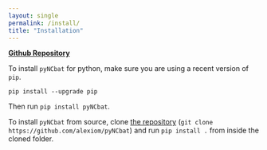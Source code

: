 ```yaml
---
layout: single
permalink: /install/
title: "Installation"
---
```


<a href="https://github.com/alexiom/pyNCbat/"><i class="fa-brands fa-github" style="color:gray;font-size=$type-size-3"></i><strong>Github Repository</strong></a>

To install ```pyNCbat``` for python, make sure you are using a recent version of ```pip```. 

```pip install --upgrade pip```

Then run ```pip install pyNCbat```.

To install ```pyNCbat``` from source, clone [the repository](https://github.com/alexiom/pyNCbat) (```git clone https://github.com/alexiom/pyNCbat```) and run ```pip install .``` from inside the cloned folder.